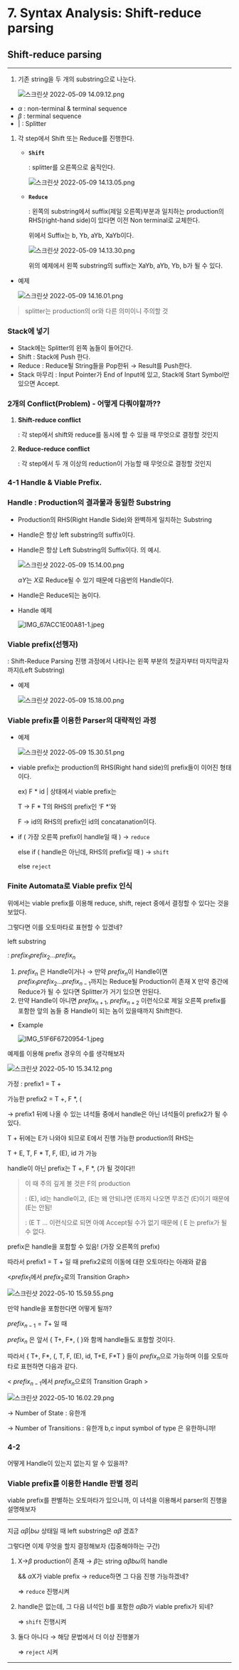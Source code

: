 # 7. Syntax Analysis: Shift-reduce parsing

## Shift-reduce parsing

---

1. 기존 string을 두 개의 substring으로 나눈다.
    
    ![스크린샷 2022-05-09 14.09.12.png](7%20Syntax%20Analysis%20Shift-reduce%20parsing%20ed9d4c23d8d94a6f827cd57b419863cf/%E1%84%89%E1%85%B3%E1%84%8F%E1%85%B3%E1%84%85%E1%85%B5%E1%86%AB%E1%84%89%E1%85%A3%E1%86%BA_2022-05-09_14.09.12.png)
    
- $\alpha$ : non-terminal & terminal sequence
- $\beta$ : terminal sequence
- | : Splitter
1. 각 step에서 Shift 또는 Reduce를 진행한다.
    - **`Shift`**
        
        : splitter를 오른쪽으로 움직인다.
        
        ![스크린샷 2022-05-09 14.13.05.png](7%20Syntax%20Analysis%20Shift-reduce%20parsing%20ed9d4c23d8d94a6f827cd57b419863cf/%E1%84%89%E1%85%B3%E1%84%8F%E1%85%B3%E1%84%85%E1%85%B5%E1%86%AB%E1%84%89%E1%85%A3%E1%86%BA_2022-05-09_14.13.05.png)
        
    - **`Reduce`**
        
        : 왼쪽의 substring에서 suffix(제일 오른쪽)부분과 일치하는 production의 RHS(right-hand side)이 있다면 이전 Non terminal로 교체한다.
        
        위에서 Suffix는 b, Yb, aYb, XaYb이다.
        
        ![스크린샷 2022-05-09 14.13.30.png](7%20Syntax%20Analysis%20Shift-reduce%20parsing%20ed9d4c23d8d94a6f827cd57b419863cf/%E1%84%89%E1%85%B3%E1%84%8F%E1%85%B3%E1%84%85%E1%85%B5%E1%86%AB%E1%84%89%E1%85%A3%E1%86%BA_2022-05-09_14.13.30.png)
        
        위의 예제에서 왼쪽 substring의 suffix는 XaYb, aYb, Yb, b가 될 수 있다.
        
    
- 예제
    
    ![스크린샷 2022-05-09 14.16.01.png](7%20Syntax%20Analysis%20Shift-reduce%20parsing%20ed9d4c23d8d94a6f827cd57b419863cf/%E1%84%89%E1%85%B3%E1%84%8F%E1%85%B3%E1%84%85%E1%85%B5%E1%86%AB%E1%84%89%E1%85%A3%E1%86%BA_2022-05-09_14.16.01.png)
    

> splitter는 production의 or와 다른 의미이니 주의할 것
> 

### Stack에 넣기

- Stack에는 Splitter의 왼쪽 놈들이 들어간다.
- Shift : Stack에 Push 한다.
- Reduce : Reduce될 String들을 Pop한뒤 →  Result를 Push한다.
- Stack 마무리 : Input Pointer가 End of Input에 있고, Stack에 Start Symbol만 있으면 Accept.

### 2개의 Conflict(Problem) - 어떻게 다뤄야할까??

1. **Shift-reduce conflict**
    
    : 각 step에서 shift와 reduce를 동시에 할 수 있을 때 무엇으로 결정할 것인지
    
2. **Reduce-reduce conflict**
    
    : 각 step에서 두 개 이상의 reduction이 가능할 때 무엇으로 결정할 것인지
    

### 4-1 Handle & Viable Prefix.

### **Handle : Production의 결과물과 동일한 Substring**

- Production의 RHS(Right Handle Side)와 완벽하게 일치하는 Substring
- Handle은 항상 left substring의 suffix이다.
- Handle은 항상 Left Substring의 Suffix이다.  의 예시.
    
    ![스크린샷 2022-05-09 15.14.00.png](7%20Syntax%20Analysis%20Shift-reduce%20parsing%20ed9d4c23d8d94a6f827cd57b419863cf/%E1%84%89%E1%85%B3%E1%84%8F%E1%85%B3%E1%84%85%E1%85%B5%E1%86%AB%E1%84%89%E1%85%A3%E1%86%BA_2022-05-09_15.14.00.png)
    
    $\alpha Y$는 $X$로 Reduce될 수 있기 때문에 다음번의 Handle이다.
    
- Handle은 Reduce되는 놈이다.
- Handle 예제
    
    ![IMG_67ACC1E00A81-1.jpeg](7%20Syntax%20Analysis%20Shift-reduce%20parsing%20ed9d4c23d8d94a6f827cd57b419863cf/IMG_67ACC1E00A81-1.jpeg)
    

### Viable prefix(선행자)

: Shift-Reduce Parsing 진행 과정에서 나타나는 왼쪽 부분의 첫글자부터 마지막글자까지(Left Substring)

- 예제
    
    ![스크린샷 2022-05-09 15.18.00.png](7%20Syntax%20Analysis%20Shift-reduce%20parsing%20ed9d4c23d8d94a6f827cd57b419863cf/%E1%84%89%E1%85%B3%E1%84%8F%E1%85%B3%E1%84%85%E1%85%B5%E1%86%AB%E1%84%89%E1%85%A3%E1%86%BA_2022-05-09_15.18.00.png)
    

### Viable prefix를 이용한 Parser의 대략적인 과정

- 예제
    
    ![스크린샷 2022-05-09 15.30.51.png](7%20Syntax%20Analysis%20Shift-reduce%20parsing%20ed9d4c23d8d94a6f827cd57b419863cf/%E1%84%89%E1%85%B3%E1%84%8F%E1%85%B3%E1%84%85%E1%85%B5%E1%86%AB%E1%84%89%E1%85%A3%E1%86%BA_2022-05-09_15.30.51.png)
    
- viable prefix는 production의 RHS(Right hand side)의 prefix들이 이어진 형태이다.
    
    ex) F * id | 상태에서 viable prefix는
    
    T → F * T의 RHS의 prefix인 ‘F *’와
    
    F → id의 RHS의 prefix인 id의 concatanation이다.
    
- if ( 가장 오른쪽 prefix이 handle일 때 ) → `reduce`
    
    else if ( handle은 아닌데, RHS의 prefix일 때 ) → `shift`
    
    else `reject`
    

### Finite Automata로 Viable prefix 인식

위에서는 viable prefix를 이용해 reduce, shift, reject 중에서 결정할 수 있다는 것을 보았다.

그렇다면 이를 오토마타로 표현할 수 있겠네?

left substring

:  $prefix_1prefix_2...prefix_n$

1.  $prefix_n$ 은 Handle이거나 → 만약 $prefix_n$이 Handle이면  
$prefix_1prefix_2...prefix_{n-1}$까지는 Reduce될 Production이 존재 X
만약 중간에 Reduce가 될 수 있다면 Splitter가 거기 있으면 안된다. 
2. 만약 Handle이 아니면 $prefix_{n+1}$, $prefix_{n+2}$ 이런식으로 제일 오른쪽 prefix를 포함한 앞의 놈들 중 Handle이 되는 놈이 있을때까지 Shift한다.
- Example
    
    ![IMG_51F6F6720954-1.jpeg](7%20Syntax%20Analysis%20Shift-reduce%20parsing%20ed9d4c23d8d94a6f827cd57b419863cf/IMG_51F6F6720954-1.jpeg)
    

예제를 이용해 prefix 경우의 수를 생각해보자

![스크린샷 2022-05-10 15.34.12.png](7%20Syntax%20Analysis%20Shift-reduce%20parsing%20ed9d4c23d8d94a6f827cd57b419863cf/%E1%84%89%E1%85%B3%E1%84%8F%E1%85%B3%E1%84%85%E1%85%B5%E1%86%AB%E1%84%89%E1%85%A3%E1%86%BA_2022-05-10_15.34.12.png)

가정 : prefix1 = T +

가능한 prefix2 = T +, F *, (

→ prefix1 뒤에 나올 수 있는 녀석들 중에서 handle은 아닌 녀석들이 prefix2가 될 수 있다.

T + 뒤에는 E가 나와야 되므로 E에서 진행 가능한 production의 RHS는

T + E, T, F * T, F, (E), id 가 가능

handle이 아닌 prefix는 T +, F *, (가 될 것이다!!

> 이 때 주의 깊게 볼 것은 F의 production
> 
> 
> : (E), id는 handle이고, (E는 왜 안되냐면 (E까지 나오면 무조건 (E)이기 때문에 (E는 안됨!
> 
> : (E T ... 이런식으로 되면 아예 Accept될 수가 없기 때문에 ( E 는 prefix가 될 수 없다.
> 

prefix은 handle을 포함할 수 있음! (가장 오른쪽의 prefix)

따라서 prefix1 = T + 일 때 prefix2로의 이동에 대한 오토마타는 아래와 같음

<$prefix_1$에서 $prefix_2$로의 Transition Graph>

![스크린샷 2022-05-10 15.59.55.png](7%20Syntax%20Analysis%20Shift-reduce%20parsing%20ed9d4c23d8d94a6f827cd57b419863cf/%E1%84%89%E1%85%B3%E1%84%8F%E1%85%B3%E1%84%85%E1%85%B5%E1%86%AB%E1%84%89%E1%85%A3%E1%86%BA_2022-05-10_15.59.55.png)

만약 handle을 포함한다면 어떻게 될까?

$prefix_{n-1}=T+$ 일 때

$prefix_n$ 은 앞서 { T+, F*, ( }와 함께 handle들도 포함할 것이다.

따라서 { T+, F*, (, T, F, (E), id, T+E, F*T } 들이 $prefix_n$으로 가능하며 이를 오토마타로 표현하면 다음과 같다.

< $prefix_{n-1}$에서 $prefix_n$으로의 Transition Graph >

![스크린샷 2022-05-10 16.02.29.png](7%20Syntax%20Analysis%20Shift-reduce%20parsing%20ed9d4c23d8d94a6f827cd57b419863cf/%E1%84%89%E1%85%B3%E1%84%8F%E1%85%B3%E1%84%85%E1%85%B5%E1%86%AB%E1%84%89%E1%85%A3%E1%86%BA_2022-05-10_16.02.29.png)

→  Number of State : 유한개

→ Number of Transitions : 유한개   b,c input symbol of type 은 유한하니까! 

### 4-2

어떻게 Handle이 있는지 없는지 알 수 있을까?

### Viable prefix를 이용한 Handle 판별 정리

viable prefix를 판별하는 오토마타가 있으니까, 이 녀석을 이용해서 parser의 진행을 설명해보자

---

지금 $\alpha\beta|b\omega$ 상태일 때 left substring은 $\alpha\beta$ 겠죠?

그렇다면 이제 무엇을 할지 결정해보자 (집중해야하는 구간)

1.  X→$\beta$ production이 존재 → $\beta$는 string $\alpha\beta b\omega$의 handle
    
     && $\alpha$X가 viable prefix → reduce하면 그 다음 진행 가능하겠네?
    
    ⇒ `reduce` 진행시켜
    
2. handle은 없는데, 그 다음 녀석인 b를 포함한 $\alpha\beta b$가 viable prefix가 되네?
    
    ⇒ `shift` 진행시켜
    
3. 둘다 아니다 → 해당 문법에서 더 이상 진행불가
    
    ⇒ `reject` 시켜
    

---
